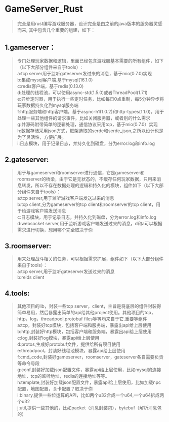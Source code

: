 # GameServer_Rust
>完全是用rust编写游戏服务器，设计完全是由之前的java版本的服务器灵感而来,
其中包含几个重要的组建，如下：

## 1.gameserver：
> 专门处理玩家数据和逻辑，里面已经包含游戏服基本需要的所有组件，如下（以下大部分组件来自于tools）:<br>
  a:tcp server用于监听gateserver发过来的消息，基于mio(0.7.0)实现<br>
  b:集成mysql客户端.基于mysql(16.1.0)<br>
  c:redis客户端，基于redis(0.13.0)<br>
  d:处理的线程池，可以使用async-std(1.5.0)或者ThreadPool(1.7.1)<br>
  e:异步定时器，用于执行一些定时任务，比如每日0点重制，每5分钟异步将玩家数据持久化到mysql服务端<br>
  f:http服务端和http客户端，基于async-h1(1.0.2)和http-types(1.1.0)，用于处理一些其他组件的请求事件，比如关闭服务器，或者别的什么需求<br>
  g:并源码附带简单的逻辑处理，通信协议采用tcp，基于mio(0.7.0）实现<br>
  h:数据存储采用json方式，框架选取的serde和serde_json,之所以设计也是为了灵活性，方便扩展。<br>
  i:日志模块，用于记录日志，并持久化到磁盘，分为error.log和info.log<br>
## 2.gateserver:
> 用于与gameserver和roomserver进行通信，它是gameserver和roomserver的桥梁，由于它是无状态的，不缓存任何玩家数据，只用来消息转发，所以不存在数据处理的逻辑和持久化的模块，组件如下（以下大部分组件来自于tools）：<br>
  >a:tcp server,用于监听游戏客户端发送过来的消息<br>
  b:tcp client,分为gameserver的tcp client和roomserver的tcp client，用于给游戏客户端发送消息<br>
  c:日志模块，用于记录日志，并持久化到磁盘，分为error.log和info.log<br>
  d:websocket server,用于监听游戏客户端发送过来的消息，d和a可以根据需求进行切换，想用哪个完全取决于你<br>
## 3.roomserver:
> 用来处理战斗相关的任务，可以根据需求扩展，组件如下（以下大部分组件来自于tools）：<br>
  a:tcp server,用于监听gateserver发送过来的消息<br>
  b:reids client<br>
## 4.tools:
>其他项目的lib，封装一些tcp server，client，主旨是将底层的组件封装得简单易用，然后暴露出简单的api给其他project使用。其他项目的tcp，http，log，threadpool,protobuf files等等均来自于它.重要等组件<br>
  >a:tcp，封装好tcp模块，包括客户端和服务端，暴露出api给上层使用<br>
  b:http,封装好http模块，包括客户端和服务端，暴露出api给上层使用<br>
  c:log,封装好log模块，暴露api给上层使用<br>
  d:protos,生成好protobuf文件，提供给所有项目使用<br>
  e:threadpool，封装好线程池模块，暴露api给上层使用<br>
  f:cmd_code,封装好gameserver，roomserver，gateserver各自需要负责等命令号段<br>
  g:conf,封装好加载json配置文件，暴露api给上层使用，比如mysql的连接地址，tcp的监听地址，redis的连接地址等等。<br>
  h:template,封装好加载json配置文件，暴露api给上层使用，比如加载npc配置，地图配置，关卡配置？取决于你<br>
  i:binary,提供一些位运算的API，比如两个u32合成一个u64,一个u64拆成两个u32<br>
  j:util,提供一些其他的，比如packet（消息封装包），bytebuf（解析消息包的）<br>
